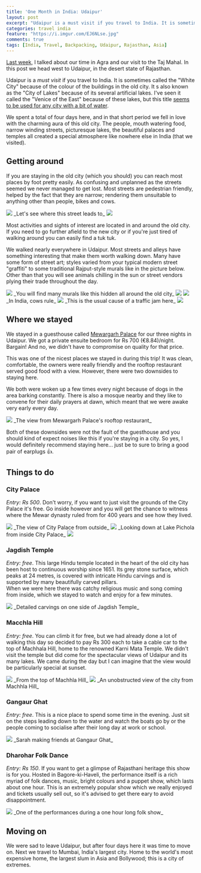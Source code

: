 ```yaml
---
title: 'One Month in India: Udaipur'
layout: post
excerpt: "Udaipur is a must visit if you travel to India. It is sometimes called the 'White City' because of the colour of the buildings in the old city."
categories: travel india
feature: "https://i.imgur.com/EJ6NLse.jpg"
comments: true
tags: [India, Travel, Backpacking, Udaipur, Rajasthan, Asia]
---
```


<a href="/travel/india/a-month-in-india-agra" target="_blank">Last week</a>, I talked about our time in Agra and our visit to the Taj Mahal. In this post we head west to Udaipur, in the desert state of Rajasthan.

Udaipur is a _must visit_ if you travel to India. It is sometimes called the "White City" because of the colour of the buildings in the old city. It s also known as the "City of Lakes" because of its several artificial lakes. I've seen it called the "Venice of the East" because of these lakes, but this title <a href="https://en.wikipedia.org/wiki/List_of_places_called_Venice_of_the_East" target="_blank">seems to be used for any city with a bit of water</a>.

We spent a total of four days here, and in that short period we fell in love with the charming aura of this old city. The people, mouth watering food, narrow winding streets, picturesque lakes, the beautiful palaces and temples all created a special atmosphere like nowhere else in India (that we visited).

## Getting around

If you are staying in the old city (which you should) you can reach most places by foot pretty easily. As confusing and unplanned as the streets seemed we never managed to get lost. Most streets are pedestrian friendly, helped by the fact that they are narrow; rendering them unsuitable to anything other than people, bikes and cows.

<img class="post-image post-image-1" src="{{site.image_cdn}}/RjL0HL7.jpg">
_Let's see where this street leads to_

<img class="post-image post-image-1" src="{{site.image_cdn}}/QIJNxnt.jpg">

Most activities and sights of interest are located in and around the old city. If you need to go further afield to the new city or if you're just tired of walking around you can easily find a tuk tuk.

We walked nearly everywhere in Udaipur. Most streets and alleys have something interesting that make them worth walking down. Many have some form of street art; styles varied from your typical modern street "graffiti" to some traditional Rajput-style murals like in the picture below. Other than that you will see animals chilling in the sun or street vendors plying their trade throughout the day.

<img class="post-image post-image-1" src="{{site.image_cdn}}/EJ6NLse.jpg">
_You will find many murals like this hidden all around the old city_

<img class="post-image post-image-1" src="{{site.image_cdn}}/ljP4uSQ.jpg">

<img class="post-image post-image-1" src="{{site.image_cdn}}/VWbeAsv.jpg">
_In India, cows rule_

<img class="post-image post-image-1" src="{{site.image_cdn}}/5MPdjdk.jpg">
_This is the usual cause of a traffic jam here_

<img class="post-image post-image-1" src="{{site.image_cdn}}/wlebbY9.jpg">

## Where we stayed

We stayed in a guesthouse called <a href="https://www.mewargarhpalace.co.in/" target="_blank">Mewargarh Palace</a> for our three nights in Udaipur. We got a private ensuite bedroom for Rs 700 (€8.84)/night. Bargain! And no, we didn't have to compromise on quality for that price.

This was one of the nicest places we stayed in during this trip! It was clean, comfortable, the owners were really friendly and the rooftop restaurant served good food with a view. However, there were two downsides to staying here.

We both were woken up a few times every night because of dogs in the area barking constantly. There is also a mosque nearby and they like to convene for their daily prayers at dawn, which meant that we were awake very early every day.

<img class="post-image post-image-1" src="{{site.image_cdn}}/QUWME0E.jpg">
_The view from Mewargarh Palace's rooftop restaurant_

Both of these downsides were not the fault of the guesthouse and you should kind of expect noises like this if you're staying in a city. So yes, I would definitely recommend staying here... just be to sure to bring a good pair of earplugs 👍.

## Things to do

### City Palace

_Entry: Rs 500_. Don't worry, if you want to just visit the grounds of the City Palace it's free. Go inside however and you will get the chance to witness where the Mewar dynasty ruled from for 400 years and see how they lived.

<img class="post-image post-image-1" src="{{site.image_cdn}}/8VqBe03.jpg">
_The view of City Palace from outside_

<img class="post-image post-image-1" src="{{site.image_cdn}}/gP3G6gm.jpg">
_Looking down at Lake Pichola from inside City Palace_

<img class="post-image post-image-1" src="{{site.image_cdn}}/So7B1Ho.jpg">

### Jagdish Temple

_Entry: free_. This large Hindu temple located in the heart of the old city has been host to continuous worship since 1651. Its grey stone surface, which peaks at 24 metres, is covered with intricate Hindu carvings and is supported by many beautifully carved pillars.
<br/>When we were here there was catchy religious music and song coming from inside, which we stayed to watch and enjoy for a few minutes.

<img class="post-image post-image-2" src="{{site.image_cdn}}/OO9s7Bp.jpg">
_Detailed carvings on one side of Jagdish Temple_

### Macchla Hill

_Entry: free_. You can climb it for free, but we had already done a lot of walking this day so decided to pay Rs 300 each to take a cable car to the top of Machhala Hill, home to the renowned Karni Mata Temple. We didn't visit the temple but did come for the spectacular views of Udaipur and its many lakes. We came during the day but I can imagine that the view would be particularly special at sunset.

<img class="post-image post-image-1" src="{{site.image_cdn}}/dAiiLzB.jpg">
_From the top of Machhla Hill_

<img class="post-image post-image-1" src="{{site.image_cdn}}/dCBtbtY.jpg">
_An unobstructed view of the city from Machhla Hill_

### Gangaur Ghat

_Entry: free_. This is a nice place to spend some time in the evening. Just sit on the steps leading down to the water and watch the boats go by or the people coming to socialise after their long day at work or school.

<img class="post-image post-image-1" src="{{site.image_cdn}}/wm6h6cr.jpg">
_Sarah making friends at Gangaur Ghat_

### Dharohar Folk Dance

_Entry: Rs 150_. If you want to get a glimpse of Rajasthani heritage this show is for you. Hosted in Bagore-ki-Haveli, the performance itself is a rich myriad of folk dances, music, bright colours and a puppet show, which lasts about one hour. This is an extremely popular show which we really enjoyed and tickets usually sell out, so it's advised to get there eary to avoid disappointment.

<img class="post-image post-image-1" src="{{site.image_cdn}}/3l2zLKV.jpg">
_One of the performances during a one hour long folk show_

## Moving on

We were sad to leave Udaipur, but after four days here it was time to move on. Next we travel to Mumbai, India's largest city. Home to the world's most expensive home, the largest slum in Asia and Bollywood; this is a city of extremes.